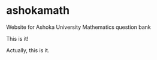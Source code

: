 # ashokamath
Website for Ashoka University Mathematics question bank

This is it!

Actually, this is it. 
